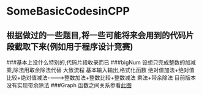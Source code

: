 ﻿SomeBasicCodesinCPP
===================

根据做过的一些题目,将一些可能将来会用到的代码片段截取下来(例如用于程序设计竞赛)
-------------------
###基本上没什么特别的,代码片段收录而已
###bigNum
	设想只完成整数的加减乘,除法用取余除法代替
	大致流程
		基本输入输出,格式化函数
		绝对值加法+绝对值比较+绝对值减法---->整数加法+整数比较+整数减法
		乘法+带余除法
	目前版本没有实现带余除法
###Graph
	函数之间关系参看[此图](/图示/图论.bmp)